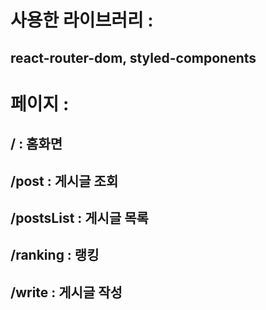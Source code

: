 # 사용한 라이브러리 : 
## react-router-dom, styled-components


# 페이지 :
## / : 홈화면
## /post : 게시글 조회
## /postsList : 게시글 목록
## /ranking : 랭킹
## /write : 게시글 작성